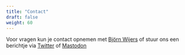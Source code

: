 ```yaml
---
title: "Contact"
draft: false
weight: 60
---
```

Voor vragen kun je contact opnemen met [Bj&ouml;rn Wijers](https://burobjorn.nl) of stuur ons een berichtje via [Twitter](https://twitter.com/vc4allnl) of [Mastodon](https://mastodon.nl/@vc4all)  
